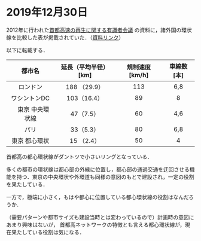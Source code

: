 # 2019年12月30日


2012年に行われた[首都高速の再生に関する有識者会議](http://www.mlit.go.jp/road/ir/ir-council/syutokou/index.html)
の資料に，諸外国の環状線を比較した表が掲載されていた．（[資料リンク](https://www.mlit.go.jp/road/ir/ir-council/syutokou/pdf/27.pdf)）

以下に転載する．

| 都市名 | 延長（平均半径）[km] | 規制速度 [km/h] |車線数 [本] |
| :-: | :-: | :-: |  :-:|
|  ロンドン  | 188 （29.9）     | 113     | 6,8|
|  ワシントンDC  | 103（16.4）     | 89     |8 |
| 　東京 中央環状線  | 47（7.5）     | 60     |4,6 |
|  パリ | 33（5.3）    |    80  |6,8 |
|  東京 都心環状 | 15 （2.4）     | 50     | 4|


首都高の都心環状線がダントツで小さいリングとなっている．



多くの都市の環状線は都心部の外縁に位置し，都心部の通過交通を迂回させる機能を持つ．東京の中央環状や外環道も同様の意図のもとで建設され，一定の役割を果たしている．


一方で，極端に小さく，もはや都心に位置している都心環状線の役割はなんだろうか．


（需要パターンや都市サイズも建設当時とは変わっているので）計画時の意図にあまり興味はないが，
首都高ネットワークの特徴とも言える都心環状線が，現在果たしている役割は気になる．



